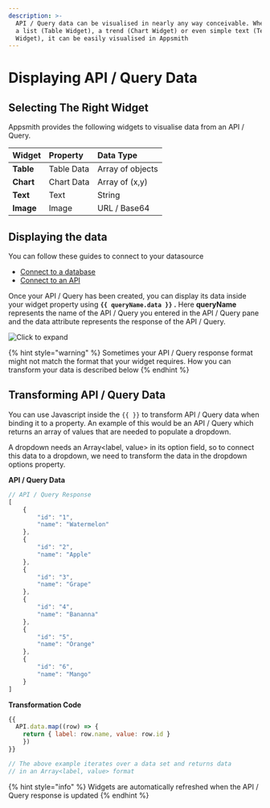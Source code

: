 ```yaml
---
description: >-
  API / Query data can be visualised in nearly any way conceivable. Whether it's
  a list (Table Widget), a trend (Chart Widget) or even simple text (Text
  Widget), it can be easily visualised in Appsmith
---
```


# Displaying API / Query Data

## Selecting The Right Widget

Appsmith provides the following widgets to visualise data from an API / Query.

| **Widget** | **Property** | **Data Type** |
| :--- | :--- | :--- |
| **Table** | Table Data | Array of objects |
| **Chart** | Chart Data | Array of \(x,y\) |
| **Text** | Text | String |
| **Image** | Image | URL / Base64 |

## Displaying the data

You can follow these guides to connect to your datasource

* [Connect to a database](../connecting-to-databases/)
* [Connect to an API](../apis/)

Once your API / Query has been created, you can display its data inside your widget property using **`{{ queryName.data }}` .** Here **queryName** represents the name of the API / Query you entered in the API / Query pane and the data attribute represents the response of the API / Query.

![Click to expand](../../.gitbook/assets/connect-data2.gif)

{% hint style="warning" %}
Sometimes your API / Query response format might not match the format that your widget requires. How you can transform your data is described below
{% endhint %}

## Transforming API / Query Data

You can use Javascript inside the `{{ }}` to transform API / Query data when binding it to a property. An example of this would be an API / Query which returns an array of values that are needed to populate a dropdown.

A dropdown needs an Array&lt;label, value&gt; in its option field, so to connect this data to a dropdown, we need to transform the data in the dropdown options property.

**API / Query Data**

```javascript
// API / Query Response
[
    {
        "id": "1",
        "name": "Watermelon"
    },
    {
        "id": "2",
        "name": "Apple"
    },
    {
        "id": "3",
        "name": "Grape"
    },
    {
        "id": "4",
        "name": "Bananna"
    },
    {
        "id": "5",
        "name": "Orange"
    },
    {
        "id": "6",
        "name": "Mango"
    }
]
```

**Transformation Code**

```javascript
{{
  API.data.map((row) => { 
    return { label: row.name, value: row.id } 
    })
}}

// The above example iterates over a data set and returns data
// in an Array<label, value> format 
```

{% hint style="info" %}
Widgets are automatically refreshed when the API / Query response is updated
{% endhint %}

